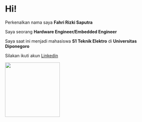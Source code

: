 # Hi! 

Perkenalkan nama saya **Fahri Rizki Saputra**

Saya seorang **Hardware Engineer/Embedded Engineer**

Saya saat ini menjadi mahasiswa **S1 Teknik Elektro** di **Universitas Diponegoro**

Silakan ikuti akun [Linkedin]([https://www.linkedin.com/in/fahri-rizki-saputra-417b86212/])

<p align="left">
<a href="https://github.com/fahriri1">
  <img height="180em" src="https://github-readme-stats-eight-theta.vercel.app/api/top-langs/?username=fahriri1&layout=compact&langs_count=8&theme=algolia"/>
</a>
</p>
